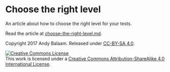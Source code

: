 # Choose the right level

An article about how to choose the right level for your tests.

Read the article at [choose-the-right-level.md](choose-the-right-level.md).

Copyright 2017 Andy Balaam.  Released under [CC-BY-SA 4.0](LICENSE.md).

<a rel="license" href="http://creativecommons.org/licenses/by-sa/4.0/"><img alt="Creative Commons License" style="border-width:0" src="https://i.creativecommons.org/l/by-sa/4.0/88x31.png" /></a><br />This work is licensed under a <a rel="license" href="http://creativecommons.org/licenses/by-sa/4.0/">Creative Commons Attribution-ShareAlike 4.0 International License</a>.
